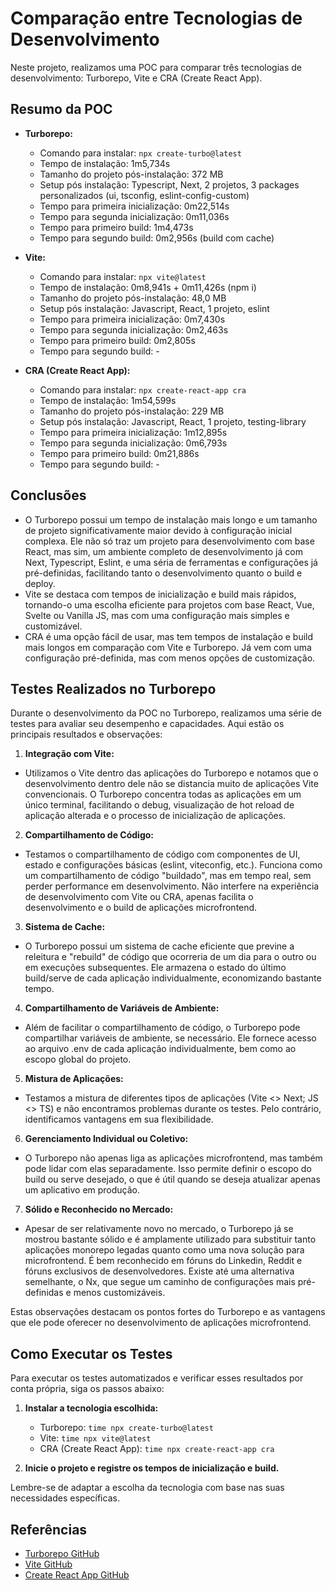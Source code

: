 # Comparação entre Tecnologias de Desenvolvimento

Neste projeto, realizamos uma POC para comparar três tecnologias de desenvolvimento: Turborepo, Vite e CRA (Create React App).

## Resumo da POC

- **Turborepo:**
    - Comando para instalar: `npx create-turbo@latest`
    - Tempo de instalação: 1m5,734s
    - Tamanho do projeto pós-instalação: 372 MB
    - Setup pós instalação: Typescript, Next, 2 projetos, 3 packages personalizados (ui, tsconfig, eslint-config-custom)
    - Tempo para primeira inicialização: 0m22,514s
    - Tempo para segunda inicialização: 0m11,036s
    - Tempo para primeiro build: 1m4,473s
    - Tempo para segundo build: 0m2,956s (build com cache)

- **Vite:**
    - Comando para instalar: `npx vite@latest`
    - Tempo de instalação: 0m8,941s + 0m11,426s (npm i)
    - Tamanho do projeto pós-instalação: 48,0 MB
    - Setup pós instalação: Javascript, React, 1 projeto, eslint
    - Tempo para primeira inicialização: 0m7,430s
    - Tempo para segunda inicialização: 0m2,463s
    - Tempo para primeiro build: 0m2,805s
    - Tempo para segundo build: -

- **CRA (Create React App):**
    - Comando para instalar: `npx create-react-app cra`
    - Tempo de instalação: 1m54,599s
    - Tamanho do projeto pós-instalação: 229 MB
    - Setup pós instalação: Javascript, React, 1 projeto, testing-library
    - Tempo para primeira inicialização: 1m12,895s
    - Tempo para segunda inicialização: 0m6,793s
    - Tempo para primeiro build: 0m21,886s
    - Tempo para segundo build: -

## Conclusões

- O Turborepo possui um tempo de instalação mais longo e um tamanho de projeto significativamente maior devido à configuração inicial complexa. Ele não só traz um projeto para desenvolvimento com base React, mas sim, um ambiente completo de desenvolvimento já com Next, Typescript, Eslint, e uma séria de ferramentas e configurações já pré-definidas, facilitando tanto o desenvolvimento quanto o build e deploy.
- Vite se destaca com tempos de inicialização e build mais rápidos, tornando-o uma escolha eficiente para projetos com base React, Vue, Svelte ou Vanilla JS, mas com uma configuração mais simples e customizável.
- CRA é uma opção fácil de usar, mas tem tempos de instalação e build mais longos em comparação com Vite e Turborepo. Já vem com uma configuração pré-definida, mas com menos opções de customização.

## Testes Realizados no Turborepo

Durante o desenvolvimento da POC no Turborepo, realizamos uma série de testes para avaliar seu desempenho e capacidades. Aqui estão os principais resultados e observações:

1. **Integração com Vite:**
  - Utilizamos o Vite dentro das aplicações do Turborepo e notamos que o desenvolvimento dentro dele não se distancia muito de aplicações Vite convencionais. O Turborepo concentra todas as aplicações em um único terminal, facilitando o debug, visualização de hot reload de aplicação alterada e o processo de inicialização de aplicações.

2. **Compartilhamento de Código:**
  - Testamos o compartilhamento de código com componentes de UI, estado e configurações básicas (eslint, viteconfig, etc.). Funciona como um compartilhamento de código "buildado", mas em tempo real, sem perder performance em desenvolvimento. Não interfere na experiência de desenvolvimento com Vite ou CRA, apenas facilita o desenvolvimento e o build de aplicações microfrontend.

3. **Sistema de Cache:**
  - O Turborepo possui um sistema de cache eficiente que previne a releitura e "rebuild" de código que ocorreria de um dia para o outro ou em execuções subsequentes. Ele armazena o estado do último build/serve de cada aplicação individualmente, economizando bastante tempo.

4. **Compartilhamento de Variáveis de Ambiente:**
  - Além de facilitar o compartilhamento de código, o Turborepo pode compartilhar variáveis de ambiente, se necessário. Ele fornece acesso ao arquivo .env de cada aplicação individualmente, bem como ao escopo global do projeto.

5. **Mistura de Aplicações:**
  - Testamos a mistura de diferentes tipos de aplicações (Vite <> Next; JS <> TS) e não encontramos problemas durante os testes. Pelo contrário, identificamos vantagens em sua flexibilidade.

6. **Gerenciamento Individual ou Coletivo:**
  - O Turborepo não apenas liga as aplicações microfrontend, mas também pode lidar com elas separadamente. Isso permite definir o escopo do build ou serve desejado, o que é útil quando se deseja atualizar apenas um aplicativo em produção.

7. **Sólido e Reconhecido no Mercado:**
  - Apesar de ser relativamente novo no mercado, o Turborepo já se mostrou bastante sólido e é amplamente utilizado para substituir tanto aplicações monorepo legadas quanto como uma nova solução para microfrontend. É bem reconhecido em fóruns do Linkedin, Reddit e fóruns exclusivos de desenvolvedores. Existe até uma alternativa semelhante, o Nx, que segue um caminho de configurações mais pré-definidas e menos customizáveis.

Estas observações destacam os pontos fortes do Turborepo e as vantagens que ele pode oferecer no desenvolvimento de aplicações microfrontend.

## Como Executar os Testes

Para executar os testes automatizados e verificar esses resultados por conta própria, siga os passos abaixo:

1. **Instalar a tecnologia escolhida:**
    - Turborepo: `time npx create-turbo@latest`
    - Vite: `time npx vite@latest`
    - CRA (Create React App): `time npx create-react-app cra`

2. **Inicie o projeto e registre os tempos de inicialização e build.**

Lembre-se de adaptar a escolha da tecnologia com base nas suas necessidades específicas.

## Referências

- [Turborepo GitHub](https://github.com/turborepo/turborepo)
- [Vite GitHub](https://github.com/vitejs/vite)
- [Create React App GitHub](https://github.com/facebook/create-react-app)
